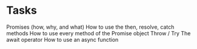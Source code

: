 # Tasks
Promises (how, why, and what)
How to use the then, resolve, catch methods
How to use every method of the Promise object
Throw / Try
The await operator
How to use an async function
